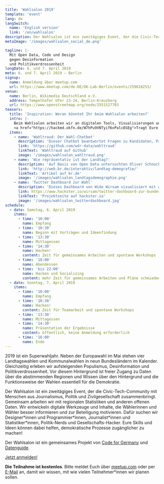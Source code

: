 ```yaml
---
title: 'Wahlsalon 2019'
template: 'event'
lang: de
langSwitch:
  name: 'English version'
  link: '/en/wahlsalon'
description: Der Wahlsalon ist ein zweitägiges Event, der die Civic-Tech-Community mit Menschen aus Journalismus, Politik und Zivilgesellschaft zusammenbringt. Gemeinsam arbeiten wir mit regionalen Statistiken und anderen offenen Daten. Wir entwickeln digitale Werkzeuge und Inhalte, die Wählerinnen und Wähler besser informieren und zur Beteiligung motivieren.
metaImage: '/images/wahlsalon_social_de.png'

tagline: |-
  Mit Open Data, Code und Design 
  gegen Desinformation 
  und Politikverdrossenheit
longDate: 6. und 7. April 2019
meta: 6. und 7. April 2019 — Berlin
signup:
  name: Anmeldung über meetup.com
  url: https://www.meetup.com/de-DE/OK-Lab-Berlin/events/259818253/
venue:
  name: Berlin, Wikimedia Deutschland e.V.
  address: Tempelhofer Ufer 23-24, Berlin-Kreuzberg
  url: https://www.openstreetmap.org/node/2551527703
teasers:
  title: 'Inspiration: Woran könntet Ihr beim Wahlsalon arbeiten?'
  intro: |-
    Beim Wahlsalon arbeiten wir an digitalen Tools, Visualisierungen und Analysen rund um die anstehenden Wahlen. Diese Beispiele zeigen, woran wir beim Wahlsalon arbeiten könnten. Ihr habt schon eigene Projektideen? Wir haben begonnen, Ideen, Datensätze und inspirierende Projekte zu sammeln. 
    <a href="https://hackmd.okfn.de/W7hPu9VNTyif6xPalc8SEg">Tragt Eure Ideen hier ein!</a>
  items:
    - name: 'Wahltraud: Der Wahl-Chatbot'
      description: 'Dieser Chatbot beantwortet Fragen zu Kandidaten, Parteien und Wahlprogrammen auf Basis verschiedener Datenquellen. Er wurde beim WDR entwickelt und unter MIT-Lizenz veröffentlicht.'
      link: 'https://github.com/wdr-data/wahltraud'
      linkText: 'Wahltraud auf Github'
      image: '/images/wahlsalon_wahltraud.png'
    - name: 'Wie repräsentativ ist der Landtag?'
      description: 'Auf Basis von Open Data untersuchten Oliver Schnuck und Thomas Becht vom BR, wie gut der Bayerische Landtag die Bevölkerung repräsentiert. Spoiler: Er ist kein Spiegel der Gesellschaft.'
      link: 'http://web.br.de/interaktiv/landtag-demografie/'
      linkText: 'Artikel auf br.de'
      image: '/images/wahlsalon_landtagsdemographie.png'
    - name: 'Twitter Dashboard zur Wahl'
      description: 'Dieses Dashboard von Wido Wirsam visualisiert mit analogen Zeigern die Frequenz von Tweets, die über die Parteien abgesetzt werden. Der Sourcecode steht unter MIT-Lizenz.'
      link: https://www.hackster.io/wirsam/twitter-dashboard-zur-bundestagswahl-2017-f27862
      linkText: 'Projektseite auf hackster.io'
      image: '/images/wahlsalon_twitterdashboard.jpg'
schedule:
  - date: Samstag, 6. April 2019
    items:
      - time: '10:00'
        name: Empfang
      - time: '10:30'
        name: Beginn mit Vorträgen und Ideenfindung
      - time: '13:30'
        name: Mittagessen
      - time: '14:30'
        name: Hacken!
        content: Zeit für gemeinsames Arbeiten und spontane Workshops
      - time: '18:00'
        name: Abendessen
      - time: 'bis 22:00'
        name: Hacken und Socializing
        content: mehr Zeit für gemeinsames Arbeiten und Pläne schmieden
  - date: Sonntag, 7. April 2019
    items:
      - time: '10:00'
        name: Empfang
      - time: '10:30'
        name: Hacken!
        content: Zeit für Teamarbeit und spontane Workshops
      - time: '13:30'
        name: Mittagessen
      - time: '14:30'
        name: Präsentation der Ergebnisse
        content: öffentlich, keine Anmeldung erforderlich
      - time: '16:00'
        name: Ende
---
```


2019 ist ein Superwahljahr. Neben der Europawahl im Mai stehen vier Landtagswahlen und Kommunalwahlen in neun Bundesländern im Kalender. Gleichzeitig erleben wir aufsteigenden Populismus, Desinformation und Politikverdrossenheit. Vor diesem Hintergrund ist freier Zugang zu Daten über die abstimmenden Regionen und Wissen über den Hintergrund und die Funktionsweise der Wahlen essentiell für die Demokratie.

Der Wahlsalon ist ein zweitägiges Event, der die Civic-Tech-Community mit Menschen aus Journalismus, Politik und Zivilgesellschaft zusammenbringt. Gemeinsam arbeiten wir mit regionalen Statistiken und anderen offenen Daten. Wir entwickeln digitale Werkzeuge und Inhalte, die Wählerinnen und Wähler besser informieren und zur Beteiligung motivieren. Dafür suchen wir Designer\*innen und Programmier\*innen, Journalist\*innen und Statistiker\*innen, Politik-Nerds und Gesellschafts-Hacker. Eure Skills und Ideen können dabei helfen, demokratische Prozesse zugänglicher zu machen!

Der Wahlsalon ist ein gemeinsames Projekt von [Code for Germany](https://codefor.de) und [Datenguide](https://datengui.de).

<a href="https://www.meetup.com/de-DE/OK-Lab-Berlin/events/259818253/" class="mdc-button mdc-button--outlined mdc-ripple-upgraded mdc-ripple-upgraded--foreground-activation">Jetzt anmelden!</a>

**Die Teilnahme ist kostenlos**. Bitte meldet Euch über [meetup.com](https://www.meetup.com/de-DE/OK-Lab-Berlin/events/259818253/) oder per [E-Mail](mailto:wahlsalon@datengui.de) an, damit wir wissen, mit wie vielen Teilnehmer\*innen wir planen sollen.
